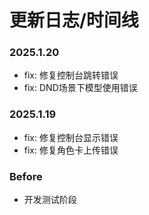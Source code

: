# 更新日志/时间线

### 2025.1.20

- fix: 修复控制台跳转错误
- fix: DND场景下模型使用错误

### 2025.1.19

- fix: 修复控制台显示错误
- fix: 修复角色卡上传错误

### Before

- 开发测试阶段